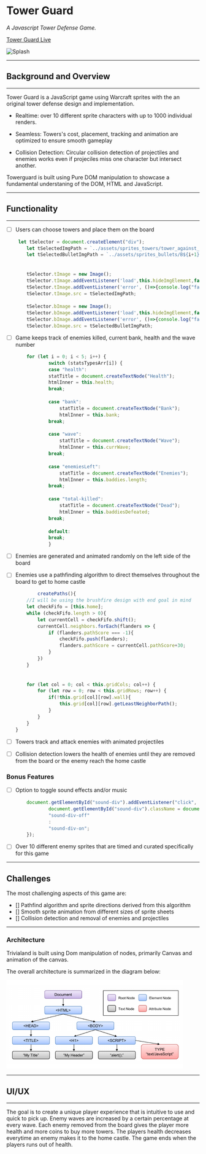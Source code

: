 # Tower Guard


_A Javascript Tower Defense Game._

[Tower Guard Live](https://rawbdata.github.io/TowerGuard/dist/ "Tower Guard")

![Splash](./docs/towerguard.gif)

***
## Background and Overview
***

Tower Guard is a JavaScript game using Warcraft sprites with the an original tower defense design and implementation. 


- Realtime: over 10 different sprite characters with up to 1000 individual renders.

- Seamless: Towers's cost, placement, tracking and animation are optimized to ensure smooth gameplay

- Collision Detection: Circular collision detection of projectiles and enemies works even if projeciles miss one character but intersect another.


Towerguard is built using Pure DOM manipulation to showcase a fundamental understaning of the DOM, HTML and JavaScript.


***
## Functionality
***

- [ ] Users can choose towers and place them on the board

    ```javascript
     let tSelector = document.createElement("div");
        let tSelectedImgPath = `../assets/sprites_towers/tower_against_${this.baddiesType}_0${i+1}.png`;
        let tSelectedBulletImgPath = `../assets/sprites_bullets/B${i+1}.png`;
  
  
        tSelector.tImage = new Image();
        tSelector.tImage.addEventListener('load',this.hideImgElement,false);
        tSelector.tImage.addEventListener('error', ()=>{console.log("fail tower");}, false);
        tSelector.tImage.src = tSelectedImgPath;
  
        tSelector.bImage = new Image();
        tSelector.bImage.addEventListener('load',this.hideImgElement,false);
        tSelector.bImage.addEventListener('error', ()=>{console.log("fail bullet");}, false);
        tSelector.bImage.src = tSelectedBulletImgPath;

    ```
- [ ] Game keeps track of enemies killed, current bank, health and the wave number

    ```javascript
        for (let i = 0; i < 5; i++) {
                switch (statsTypesArr[i]) {
                case "health": 
                statTitle = document.createTextNode("Health");
                htmlInner = this.health;
                break;

                case "bank":
                    statTitle = document.createTextNode("Bank");
                    htmlInner = this.bank;
                break;

                case "wave":
                    statTitle = document.createTextNode("Wave");
                    htmlInner = this.currWave;
                break;

                case "enemiesLeft":
                    statTitle = document.createTextNode("Enemies");
                    htmlInner = this.baddies.length;
                break;

                case "total-killed":
                    statTitle = document.createTextNode("Dead");
                    htmlInner = this.baddiesDefeated;
                break;
                
                default:
                break;
                }
    ```
- [ ] Enemies are generated and animated randomly on the left side of the board
- [ ] Enemies use a pathfinding algorithm to direct themselves throughout the board to get to home castle
    ```javascript
            createPaths(){
        //I will be using the brushfire design with end goal in mind
        let checkFifo = [this.home];
        while (checkFifo.length > 0){
            let currentCell = checkFifo.shift();
            currentCell.neighbors.forEach(flanders => {
                if (flanders.pathScore === -1){
                    checkFifo.push(flanders); 
                    flanders.pathScore = currentCell.pathScore+30;
                }
            })
        }


        for (let col = 0; col < this.gridCols; col++) {
            for (let row = 0; row < this.gridRows; row++) {
                if(!this.grid[col][row].wall){
                    this.grid[col][row].getLeastNeighborPath();
                }
            }   
        }
    }
    ```
- [ ] Towers track and attack enemies with animated projectiles
- [ ] Collision detection lowers the health of enemies until they are removed from the board or the enemy reach the home castle


### Bonus Features

- [ ] Option to toggle sound effects and/or music
    ```javascript
        document.getElementById("sound-div").addEventListener("click",      function() {
                document.getElementById("sound-div").className = document.getElementById("sound-div").className === "sound-div-on"?
                "sound-div-off"
                :
                "sound-div-on";
        });
    ```
- [ ] Over 10 different enemy sprites that are timed and curated specifically for this game


***
## Challenges
The most challenging aspects of this game are:
- [] Pathfind algorithm and sprite directions derived from this algorithm
- [] Smooth sprite animation from different sizes of sprite sheets
- [] Collision detection and removal of enemies and projectiles
***

### Architecture

Trivialand is built using Dom manipulation of nodes, primarily Canvas and animation of the canvas.

The overall architecture is summarized in the diagram below:

![Splash](./docs/DOM-Node-Tree.png)

***
## UI/UX
***

The goal is to create a unique player experience that is intuitive to use and quick to pick up. Enemy waves are increased by a certain percentage at every wave. Each enemy removed from the board gives the player more health and more coins to buy more towers. The players health decreases everytime an enemy makes it to the home castle. The game ends when the players runs out of health.




